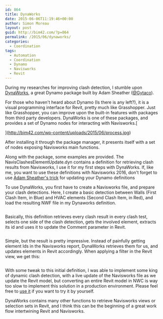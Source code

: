 ```yaml
---
id: 864
title: DynaWorks
date: 2015-06-06T11:19:46+00:00
author: Simon Moreau
layout: post
guid: http://bim42.com/?p=864
permalink: /2015/06/dynaworks/
categories:
  - Coordination
tags:
  - Automation
  - Coordination
  - Dynamo
  - Navisworks
  - Revit
---
```

During my researches for improving clash detection, I stumble upon [DynaWorks](http://stuffandbims.blogspot.fr/2014/10/dynaworks-is-here-navisworks-library.html), a great Dynamo package built by Adam Sheather ([@Gytaco](https://twitter.com/Gytaco)).

For those who haven't heard about Dynamo (Is there is any left?), it is a visual programming interface for Revit, pretty much like Grasshopper. Just like Grasshopper, you can improve upon the built-in features with packages from third party developers. DynaWorks is one of these packages, and provides a set of Dynamo nodes for interacting with Navisworks.[
  
](http://bim42.com/wp-content/uploads/2015/06/process.jpg) 

After installing it through the package manager, it presents itself with a set of nodes exposing Navisworks main functions.

Along with the package, some examples are provided. The NavisClashesElementUpdate.dyn contains a definition for retrieving clash results from Navisworks, I use it for my first steps with DynaWorks. If, like me, you want to use these definitions with Navisworks 2016, don't forget to use [Adam Sheather's trick](http://stuffandbims.blogspot.fr/2015/05/dynaworks16-release.html) for updating your Dynamo definitions

To use DynaWorks, you first have to create a Navisworks file, and prepare your clash detections. Here, I create a basic detection between Walls (First Clash Item, in Blue) and HVAC elements (Second Clash Item, in Red), and load the resulting NWF file in my Dynaworks definition.

![<img class="aligncenter size-full wp-image-867" src="http://bim42.com/wp-content/uploads/2015/06/TestSelection.jpg" alt="TestSelection" width="500" height="308" srcset="https://bim42.com/wp-content/uploads/2015/06/TestSelection.jpg 500w, https://bim42.com/wp-content/uploads/2015/06/TestSelection-300x185.jpg 300w, https://bim42.com/wp-content/uploads/2015/06/TestSelection-487x300.jpg 487w" sizes="(max-width: 500px) 100vw, 500px" />](http://bim42.com/wp-content/uploads/2015/06/TestSelection.jpg)

Basically, this definition retrieves every clash result in every clash test, selects one side of the clash detection, gets the involved element, extracts its id and uses it to update the Comment parameter in Revit.

![<img class="aligncenter size-full wp-image-865" src="http://bim42.com/wp-content/uploads/2015/06/process.jpg" alt="process" width="500" height="376" srcset="https://bim42.com/wp-content/uploads/2015/06/process.jpg 500w, https://bim42.com/wp-content/uploads/2015/06/process-300x226.jpg 300w, https://bim42.com/wp-content/uploads/2015/06/process-399x300.jpg 399w" sizes="(max-width: 500px) 100vw, 500px" />](http://bim42.com/wp-content/uploads/2015/06/process.jpg)

Simple, but the result is pretty impressive. Instead of painfully getting element Ids in the Navisworks report, DynaWorks retrieves them for us, and updates elements in Revit accordingly. When applying a filter in the Revit view, we get this:

![<img class="aligncenter size-full wp-image-866" src="http://bim42.com/wp-content/uploads/2015/06/result.jpg" alt="result" width="500" height="305" srcset="https://bim42.com/wp-content/uploads/2015/06/result.jpg 500w, https://bim42.com/wp-content/uploads/2015/06/result-300x183.jpg 300w, https://bim42.com/wp-content/uploads/2015/06/result-492x300.jpg 492w" sizes="(max-width: 500px) 100vw, 500px" />](http://bim42.com/wp-content/uploads/2015/06/result.jpg)

With some tweak to this initial definition, I was able to implement some king of dynamic clash detection, with a live update of the Navisworks file as we update the Revit model, but converting an entire Revit model in NWC is way too slow to implement this solution in a production environment. Please feel free to [use it](https://bitbucket.org/simonmoreau/clashdetective/downloads/NavisClashesElementUpdateDynamicaly.dyn) if you want to try it by yourself.

DynaWorks contains many other functions to retrieve Navisworks views or selection sets in Revit, and I think this can be the beginning of a great work flow intertwining Revit and Navisworks.